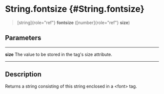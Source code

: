 String.fontsize {#String.fontsize}
===============

> [string]{role="ref"} **fontsize** ([number]{role="ref"} **size**)

Parameters
----------

  ---------- -----------------------------------------------------
  **size**   The value to be stored in the tag\'s size attribute.
  ---------- -----------------------------------------------------

Description
-----------

Returns a string consisting of this string enclosed in a \<font\> tag.
